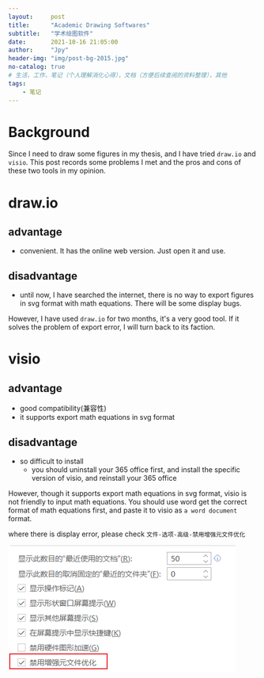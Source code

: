 ```yaml
---
layout:     post
title:      "Academic Drawing Softwares"
subtitle:   "学术绘图软件"
date:       2021-10-16 21:05:00
author:     "Jpy"
header-img: "img/post-bg-2015.jpg"
no-catalog: true
# 生活，工作，笔记（个人理解消化心得），文档（方便后续查阅的资料整理），其他
tags:
    - 笔记
---
```


# Background

Since I need to draw some figures in my thesis, and I have tried `draw.io` and `visio`. This post records some problems I met and the pros and cons of these two tools in my opinion.

# draw.io

## advantage

* convenient. It has the online web version. Just open it and use.

## disadvantage

* until now, I have searched the internet, there is no way to export figures in svg format with math equations. There will be some display bugs.

However, I have used `draw.io` for two months, it's a very good tool. If it solves the problem of export error, I will turn back to its faction.

# visio

## advantage

* good compatibility(兼容性)
* it supports export math equations in svg format

## disadvantage

* so difficult to install
  * you should uninstall your 365 office first, and install the specific version of visio, and reinstall your 365 office

However, though it supports export math equations in svg format, visio is not friendly to input math equations. You should use word get the correct format of math equations first, and paste it to visio as `a word document` format.

where there is display error, please check  `文件-选项-高级-禁用增强元文件优化`

![image-20211019202101829](https://raw.githubusercontent.com/Jia-py/blog_picture/master/img/image-20211019202101829.png)
